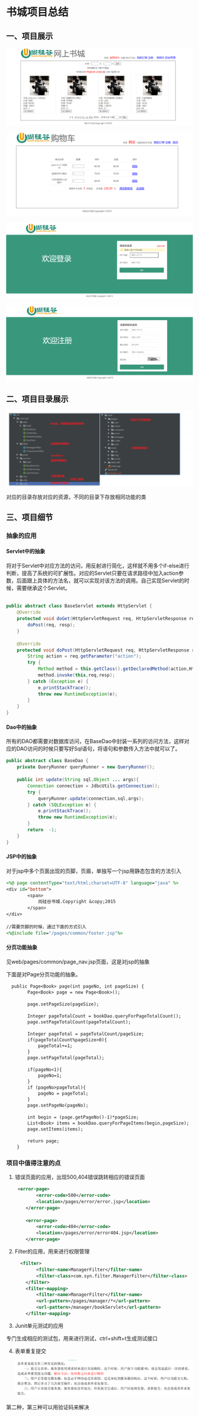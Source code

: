 # 书城项目总结

## 一、项目展示

![](web\static\img\index.png)

![](web\static\img\购物车.png)

![](web\static\img\login.png)

![](web\static\img\regist.png)

## 二、项目目录展示

![](web\static\img\分层图.png)

对应的目录存放对应的资源，不同的目录下存放相同功能的类

## 三、项目细节

### 抽象的应用

#### Servlet中的抽象

将对于Servlet中对应方法的访问，用反射进行简化，这样就不用多个if-else进行判断，提高了系统的可扩展性。对应的Servlet只要在请求路径中加入action参数，后面跟上具体的方法名，就可以实现对该方法的调用。自己实现Servlet的时候，需要继承这个Servlet。

```java

public abstract class BaseServlet extends HttpServlet {
    @Override
    protected void doGet(HttpServletRequest req, HttpServletResponse resp) throws ServletException, IOException {
        doPost(req, resp);
    }

    @Override
    protected void doPost(HttpServletRequest req, HttpServletResponse resp) throws ServletException, IOException {
        String action = req.getParameter("action");
        try {
            Method method = this.getClass().getDeclaredMethod(action,HttpServletRequest.class,HttpServletResponse.class);
            method.invoke(this,req,resp);
        } catch (Exception e) {
            e.printStackTrace();
            throw new RuntimeException(e);
        }
    }
}
```

#### Dao中的抽象

所有的DAO都需要对数据库访问，在BaseDao中封装一系列的访问方法，这样对应的DAO访问的时候只要写好Sql语句，将语句和参数传入方法中就可以了。

```java
public abstract class BaseDao {
    private QueryRunner queryRunner = new QueryRunner();

    public int update(String sql,Object ... args){
        Connection connection = JdbcUtils.getConnection();
        try {
            queryRunner.update(connection,sql,args);
        } catch (SQLException e) {
            e.printStackTrace();
            throw new RuntimeException(e);
        }
        return  -1;
    }
}
```

#### JSP中的抽象

对于jsp中多个页面出现的页脚，页眉，单独写一个jsp用静态包含的方法引入

```jsp
<%@ page contentType="text/html;charset=UTF-8" language="java" %>
<div id="bottom">
		<span>
			尚硅谷书城.Copyright &copy;2015
		</span>
</div>

//需要页脚的时候，通过下面的方式引入
<%@include file="/pages/common/footer.jsp"%>
```

#### 分页功能抽象

见web/pages/common/page_nav.jsp页面，这是对jsp的抽象

下面是对Page分页功能的抽象。

```
  public Page<Book> page(int pageNo, int pageSize) {
        Page<Book> page = new Page<Book>();

        page.setPageSize(pageSize);

        Integer pageTotalCount = bookDao.queryForPageTotalCount();
        page.setPageTotalCount(pageTotalCount);

        Integer pageTotal = pageTotalCount/pageSize;
        if(pageTotalCount%pageSize>0){
            pageTotal+=1;
        }
        page.setPageTotal(pageTotal);

        if(pageNo<1){
            pageNo=1;
        }
        if (pageNo>pageTotal){
            pageNo = pageTotal;
        }
        page.setPageNo(pageNo);

        int begin = (page.getPageNo()-1)*pageSize;
        List<Book> items = bookDao.queryForPageItems(begin,pageSize);
        page.setItems(items);

        return page;
    }
```

### 项目中值得注意的点
1. 错误页面的应用，出现500,404错误跳转相应的错误页面

   ```xml
    <error-page>
           <error-code>500</error-code>
           <location>/pages/error/error.jsp</location>
       </error-page>
   
       <error-page>
           <error-code>404</error-code>
           <location>/pages/error/error404.jsp</location>
       </error-page>
   ```
2. Filter的应用，用来进行权限管理

   ```xml
     <filter>
           <filter-name>ManagerFilter</filter-name>
           <filter-class>com.syn.filter.ManagerFilter</filter-class>
       </filter>
       <filter-mapping>
           <filter-name>ManagerFilter</filter-name>
           <url-pattern>/pages/manager/*</url-pattern>
           <url-pattern>/manager/bookServlet</url-pattern>
       </filter-mapping>
   ```

3. Junit单元测试的应用

专门生成相应的测试包，用来进行测试，ctrl+shift+t生成测试接口

4. 表单重复提交

   ![](web\static\img\表单重复提交.png)

第二种，第三种可以用验证码来解决